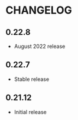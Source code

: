 # CHANGELOG

## 0.22.8

* August 2022 release

## 0.22.7

* Stable release

## 0.21.12

* Initial release
